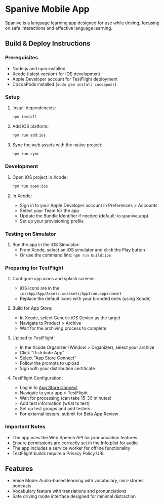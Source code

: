 # Spanive Mobile App

Spanive is a language learning app designed for use while driving, focusing on safe interactions and effective language learning.

## Build & Deploy Instructions

### Prerequisites

- Node.js and npm installed
- Xcode (latest version) for iOS development
- Apple Developer account for TestFlight deployment
- CocoaPods installed (`sudo gem install cocoapods`)

### Setup

1. Install dependencies:
   ```bash
   npm install
   ```

2. Add iOS platform:
   ```bash
   npm run add:ios
   ```

3. Sync the web assets with the native project:
   ```bash
   npm run sync
   ```

### Development

1. Open iOS project in Xcode:
   ```bash
   npm run open:ios
   ```

2. In Xcode:
   - Sign in to your Apple Developer account in Preferences > Accounts
   - Select your Team for the app
   - Update the Bundle Identifier if needed (default: io.spanive.app)
   - Set up your provisioning profile

### Testing on Simulator

1. Run the app in the iOS Simulator:
   - From Xcode, select an iOS simulator and click the Play button
   - Or use the command line: `npm run build:ios`

### Preparing for TestFlight

1. Configure app icons and splash screens
   - iOS icons are in the `ios/App/App/Assets.xcassets/AppIcon.appiconset`
   - Replace the default icons with your branded ones (using Xcode)

2. Build for App Store:
   - In Xcode, select Generic iOS Device as the target
   - Navigate to Product > Archive
   - Wait for the archiving process to complete

3. Upload to TestFlight:
   - In the Xcode Organizer (Window > Organizer), select your archive
   - Click "Distribute App"
   - Select "App Store Connect"
   - Follow the prompts to upload
   - Sign with your distribution certificate

4. TestFlight Configuration:
   - Log in to [App Store Connect](https://appstoreconnect.apple.com/)
   - Navigate to your app > TestFlight
   - Wait for processing (can take 15-30 minutes)
   - Add test information (what to test)
   - Set up test groups and add testers
   - For external testers, submit for Beta App Review

### Important Notes

- The app uses the Web Speech API for pronunciation features
- Ensure permissions are correctly set in the Info.plist for audio
- The app includes a service worker for offline functionality
- TestFlight builds require a Privacy Policy URL

## Features

- Voice Mode: Audio-based learning with vocabulary, mini-stories, podcasts
- Vocabulary feature with translations and pronunciations
- Safe driving mode interface designed for minimal distraction